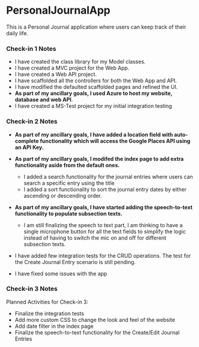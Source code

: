 # PersonalJournalApp
This is a Personal Journal application where users can keep track of their daily life.

### Check-in 1 Notes
- I have created the class library for my Model classes.
- I have created a MVC project for the Web App.
- I have created a Web API project.
- I have scaffolded all the controllers for both the Web App and API.
- I have modified the defaulted scaffolded pages and refined the UI.
- **As part of my ancillary goals, I used Azure to host my website, database and web API**.
- I have created a MS-Test project for my initial integration testing

### Check-in 2 Notes
- **As part of my ancillary goals, I have added a location field with auto-complete functionality which will access the Google Places API using an API Key.**

- **As part of my ancillary goals, I modifed the index page to add extra functionality aside from the default ones.**
  - I added a search functionality for the journal entries where users can search a specific entry using the title
  - I added a sort functionality to sort the journal entry dates by either ascending or descending order.
  
- **As part of my ancillary goals, I have started adding the speech-to-text functionality to populate subsection texts.**
  - I am still finalizing the speech to text part, I am thinking to have a single microphone button for all the text fields to simplify the logic instead of having to switch the mic on and off for different subsection texts.   

- I have added few integration tests for the CRUD operations. The test for the Create Journal Entry scenario is still pending.
- I have fixed some issues with the app

### Check-in 3 Notes

Planned Activities for Check-in 3:
- Finalize the integration tests
- Add more custom CSS to change the look and feel of the website
- Add date filter in the index page 
- Finalize the speech-to-text functionality for the Create/Edit Journal Entries
